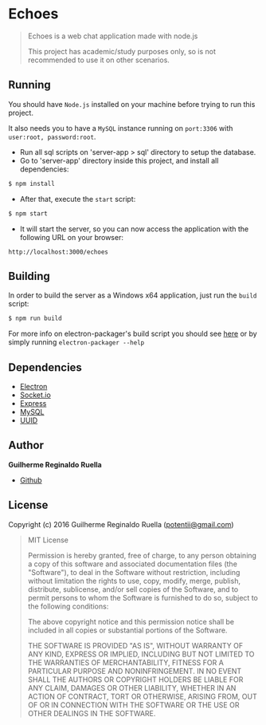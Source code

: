 # Echoes
> Echoes is a web chat application made with node.js
>
> This project has academic/study purposes only, so is not recommended to use it on other scenarios.



## Running
You should have `Node.js` installed on your machine before trying to run this project.

It also needs you to have a `MySQL` instance running on `port:3306` with `user:root, password:root`.
- Run all sql scripts on 'server-app > sql' directory to setup the database.
- Go to 'server-app' directory inside this project, and install all dependencies:
```sh
$ npm install
```
- After that, execute the `start` script:
```sh
$ npm start
```
- It will start the server, so you can now access the application with the following URL on your browser:
```
http://localhost:3000/echoes
```



## Building
In order to build the server as a Windows x64 application, just run the `build` script:
```sh
$ npm run build
```
For more info on electron-packager's build script you should see [here](https://github.com/electron-userland/electron-packager/blob/master/usage.txt) or by simply running `electron-packager --help`



## Dependencies
- [Electron](http://electron.atom.io/)
- [Socket.io](http://socket.io/)
- [Express](http://expressjs.com/)
- [MySQL](https://github.com/felixge/node-mysql)
- [UUID](https://github.com/defunctzombie/node-uuid)



## Author
**Guilherme Reginaldo Ruella**
- [Github](https://github.com/Potentii/)



## License
Copyright (c) 2016 Guilherme Reginaldo Ruella (potentii@gmail.com)

>MIT License
>
>Permission is hereby granted, free of charge, to any person obtaining a copy
of this software and associated documentation files (the "Software"), to deal
in the Software without restriction, including without limitation the rights
to use, copy, modify, merge, publish, distribute, sublicense, and/or sell
copies of the Software, and to permit persons to whom the Software is
furnished to do so, subject to the following conditions:
>
>The above copyright notice and this permission notice shall be included in all
copies or substantial portions of the Software.
>
>THE SOFTWARE IS PROVIDED "AS IS", WITHOUT WARRANTY OF ANY KIND, EXPRESS OR
IMPLIED, INCLUDING BUT NOT LIMITED TO THE WARRANTIES OF MERCHANTABILITY,
FITNESS FOR A PARTICULAR PURPOSE AND NONINFRINGEMENT. IN NO EVENT SHALL THE
AUTHORS OR COPYRIGHT HOLDERS BE LIABLE FOR ANY CLAIM, DAMAGES OR OTHER
LIABILITY, WHETHER IN AN ACTION OF CONTRACT, TORT OR OTHERWISE, ARISING FROM,
OUT OF OR IN CONNECTION WITH THE SOFTWARE OR THE USE OR OTHER DEALINGS IN THE
SOFTWARE.
